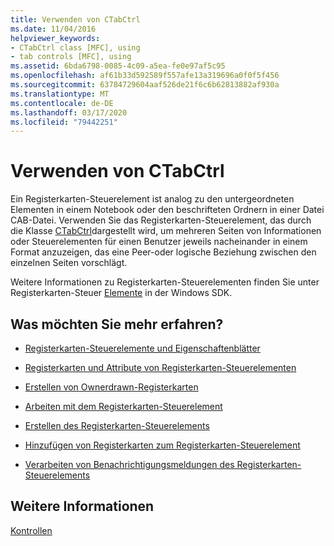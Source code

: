 ```yaml
---
title: Verwenden von CTabCtrl
ms.date: 11/04/2016
helpviewer_keywords:
- CTabCtrl class [MFC], using
- tab controls [MFC], using
ms.assetid: 6bda6798-0085-4c09-a5ea-fe0e97af5c95
ms.openlocfilehash: af61b33d592589f557afe13a319696a0f0f5f456
ms.sourcegitcommit: 63784729604aaf526de21f6c6b62813882af930a
ms.translationtype: MT
ms.contentlocale: de-DE
ms.lasthandoff: 03/17/2020
ms.locfileid: "79442251"
---
```

# <a name="using-ctabctrl"></a>Verwenden von CTabCtrl

Ein Registerkarten-Steuerelement ist analog zu den untergeordneten Elementen in einem Notebook oder den beschrifteten Ordnern in einer Datei CAB-Datei. Verwenden Sie das Registerkarten-Steuerelement, das durch die Klasse [CTabCtrl](../mfc/reference/ctabctrl-class.md)dargestellt wird, um mehreren Seiten von Informationen oder Steuerelementen für einen Benutzer jeweils nacheinander in einem Format anzuzeigen, das eine Peer-oder logische Beziehung zwischen den einzelnen Seiten vorschlägt.

Weitere Informationen zu Registerkarten-Steuerelementen finden Sie unter Registerkarten-Steuer [Elemente](/windows/win32/Controls/tab-controls) in der Windows SDK.

## <a name="what-do-you-want-to-know-more-about"></a>Was möchten Sie mehr erfahren?

- [Registerkarten-Steuerelemente und Eigenschaftenblätter](../mfc/tab-controls-and-property-sheets.md)

- [Registerkarten und Attribute von Registerkarten-Steuerelementen](../mfc/tabs-and-tab-control-attributes.md)

- [Erstellen von Ownerdrawn-Registerkarten](../mfc/making-owner-drawn-tabs.md)

- [Arbeiten mit dem Registerkarten-Steuerelement](../mfc/working-with-a-tab-control.md)

- [Erstellen des Registerkarten-Steuerelements](../mfc/creating-the-tab-control.md)

- [Hinzufügen von Registerkarten zum Registerkarten-Steuerelement](../mfc/adding-tabs-to-a-tab-control.md)

- [Verarbeiten von Benachrichtigungsmeldungen des Registerkarten-Steuerelements](../mfc/processing-tab-control-notification-messages.md)

## <a name="see-also"></a>Weitere Informationen

[Kontrollen](../mfc/controls-mfc.md)
